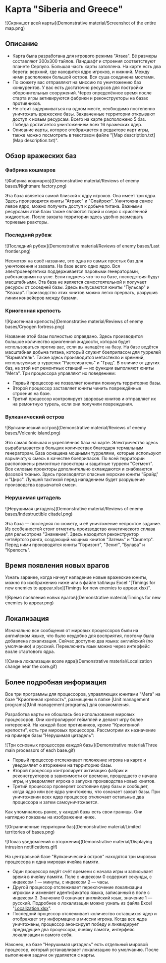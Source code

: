 # Карта "Siberia and Greece"

![Скриншот всей карты](Demonstrative material/Screenshot of the entire map.png)

## Описание

- Карта была разработана для игрового режима "Атака". Её размеры составляют 300x300 тайлов. Ландшафт и строения соответствуют планете Серпуло. Большая часть карты затоплена. На карте есть два берега: верхний, где находится ядро игроков, и нижний. Между ними расположен большой остров. Вся суша соединена мостами.
- По сюжету вас отправляют на миссию по уничтожению баз конкурентов. У вас есть достаточно ресурсов для постройки оборонительных сооружений. Через определённое время после старта игры активируются фабрики и реконструкторы на базах противников.
- Не стоит задерживаться на одном месте, необходимо постепенно уничтожать вражеские базы. Захваченные территории открывают доступ к новым ресурсам. Всего на карте расположено 5 баз. Победа достигается уничтожением всех 16 вражеских ядер.
- Описание карты, которое отображается в редакторе карт игры, также можно посмотреть в текстовом файле "[Map description.txt](Map description.txt)".

## Обзор вражеских баз

### Фабрика кошмаров

![Фабрика кошмаров](Demonstrative material/Reviews of enemy bases/Nightmare factory.png)

Эта база является самой близкой к ядру игроков. Она имеет три ядра. Здесь производятся юниты "Атракс" и "Спайрокт". Уничтожив самое левое ядро, можно получить доступ к добыче титана. Важными ресурсами этой базы также являются торий и озеро с криогенной жидкостью. После захвата территории здесь удобно размещать ториевые реакторы.

### Последний рубеж

![Последний рубеж](Demonstrative material/Reviews of enemy bases/Last frontier.png)

Несмотря на своё название, это одна из самых простых баз для уничтожения и захвата. На базе всего одно ядро. Вся электроэнергетика поддерживается паровыми генераторами, работающими на угле. Если поджечь что-то на базе, последствия будут масштабными. Эта база не является самостоятельной и получает ресурсы от соседней базы. Здесь выпускаются юниты "Пульсар" и "Квазар". Производство этих юнитов можно легко прервать, разрушив линии конвейеров между базами.

### Криогенная крепость

![Криогенная крепость](Demonstrative material/Reviews of enemy bases/Cryogen fortress.png)

Название этой базы полностью оправдано. Здесь производится большое количество криогенной жидкости, которая будет использоваться против вас, если вы нападёте на базу. На базе ведётся масштабная добыча титана, который служит боеприпасом для туррелей "Взрыватель". Также здесь производится метастекло и кремний, используемые в туррелях "Рассеиватель" и "Град". В отличие от других баз, на этой нет ремонтных станций — их функции выполняют юниты "Мега". Три процессора управляют их поведением:

- Первый процессор не позволяет юнитам покинуть территорию базы.
- Второй процессор заставляет юниты чинить повреждённые строения на базе.
- Третий процессор контролирует здоровье юнитов и отправляет их на ремонтную турель, если они получили повреждения.

### Вулканический остров

![Вулканический остров](Demonstrative material/Reviews of enemy bases/Volcanic island.png)

Это самая большая и укреплённая база на карте. Электричество здесь вырабатывается в больших количествах благодаря термальным генераторам. База оснащена мощными туррелями, которые используют взрывчатую смесь в качестве боеприпасов. По всей территории расположены ремонтные проекторы и защитные туррели "Сегмент". Все силовые проекторы дополнительно охлаждаются и снабжаются фазовой тканью. Здесь производятся опасные морские юниты "Брайд" и "Цирс". Лучшей тактикой перед нападением будет разрушение производства взрывчатой смеси.

### Нерушимая цитадель

![Нерушимая цитадель](Demonstrative material/Reviews of enemy bases/Indestructible citadel.png)

Эта база — последняя по сюжету, и её уничтожение непростое задание. Из особенностей стоит отметить производство кинетического сплава для рельсотрона "Знамение". Здесь находится реконструктор четвёртого ранга, создающий мощных юнитов "Затемь" и "Скипетр". Перед ними производятся юниты "Горизонт", "Зенит", "Булава" и "Крепость".

## Время появления новых врагов

Узнать заранее, когда начнут нападение новые вражеские юниты, можно по изображению ниже или в файле таблицы Excel "[Timings for new enemies to appear.xlsx](Timings for new enemies to appear.xlsx)".

![Время появления новых врагов](Demonstrative material/Timings for new enemies to appear.png)

## Локализация

Изначально все сообщения от мировых процессоров были на английском языке, что было неудобно для восприятия, поэтому была добавлена локализация. Сейчас доступно два языка: английский (по умолчанию) и русский. Переключить язык можно через интерфейс возле стартового ядра.

![Смена локализации возле ядра](Demonstrative material/Localization change near the core.gif)

## Более подробная информация

Все три программы для процессоров, управляющих юнитами "Мега" на базе "Криогенная крепость", размещены в папке [Unit management programs](Unit management programs/) для ознакомления.

Разработка карты не обошлась без использования мировых процессоров. Они контролируют геймплей и делают игру более интересной. На каждой базе противников, кроме "Криогенной крепости", есть три мировых процессора. Рассмотрим их назначение на примере базы "Нерушимая цитадель":

![Три основных процессора каждой базы](Demonstrative material/Three main processors of each base.gif)

- Первый процессор отслеживает положение игрока на карте и уведомляет о вторжении на территорию базы.
- Второй процессор контролирует активацию фабрик и реконструкторов в зависимости от времени, прошедшего с начала игры, и уведомляет игрока о запуске производства новых юнитов.
- Третий процессор проверяет состояние ядер базы и сообщает, когда ядро или все ядра уничтожены, что означает захват базы. При уничтожении всех ядер процессор отключает остальные два процессора и затем самоуничтожается.

Как упоминалось ранее, у каждой базы есть свои границы. Они наглядно показаны на изображении ниже.

![Ограниченные территории баз](Demonstrative material/Limited territories of bases.png)

![Показ уведомлений о вторжении](Demonstrative material/Displaying intrusion notifications.gif)

На центральной базе "Вулканический остров" находятся три мировых процессора и одна мировая ячейка памяти.
- Один процессор ведёт счёт времени с начала игры и записывает время в ячейку памяти. Поле с индексом 0 содержит секунды, с индексом 1 — минуты, с индексом 2 — часы.
- Другой процессор отслеживает переключение локализации игроком и изменяет идентификатор языка, записанный в поле с индексом 3. Значение 0 означает английский язык, значение 1 — русский. Подробнее о локализации можно узнать из файла Excel "[Localization.xlsx](Localization.xlsx)".
- Последний процессор отслеживает количество оставшихся ядер и отображает эту информацию в миссии игрока. Когда все ядра уничтожены, процессор анонсирует победу и ликвидирует предыдущие два процессора, ячейку памяти, интерфейс локализации и самого себя.

Наконец, на базе "Нерушимая цитадель" есть отдельный мировой процессор, который устанавливает локализацию по умолчанию. После выполнения задачи он удаляется с карты.